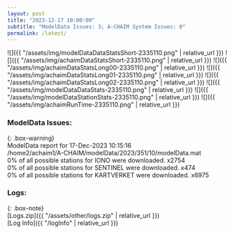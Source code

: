 ```yaml
---
layout: post
title: "2023-12-17 10:00:00"
subtitle: "ModelData Issues: 3; A-CHAIM System Issues: 0"
permalink: /latest/
---
```


![]({{ "/assets/img/modelDataDataStatsShort-2335110.png" | relative_url }})
![]({{ "/assets/img/achaimDataStatsShort-2335110.png" | relative_url }})
![]({{ "/assets/img/achaimDataStatsLong00-2335110.png" | relative_url }})
![]({{ "/assets/img/achaimDataStatsLong01-2335110.png" | relative_url }})
![]({{ "/assets/img/achaimDataStatsLong02-2335110.png" | relative_url }})
![]({{ "/assets/img/modelDataDataStats-2335110.png" | relative_url }})
![]({{ "/assets/img/modelDataStationStats-2335110.png" | relative_url }})
![]({{ "/assets/img/achaimRunTime-2335110.png" | relative_url }})


### ModelData Issues:  
  
{: .box-warning}  
 ModelData report for 17-Dec-2023 10:15:16   
 /home2/achaim1/A-CHAIM/modelData/2023/351/10/modelData.mat   
 0% of all possible stations for IONO were downloaded. x2754   
 0% of all possible stations for SENTINEL were downloaded. x474   
 0% of all possible stations for KARTVERKET were downloaded. x6975   
  


### Logs:  
  
{: .box-note}  
[Logs.zip]({{ "/assets/other/logs.zip" | relative_url }})  
[Log Info]({{ "/logInfo" | relative_url }})  

